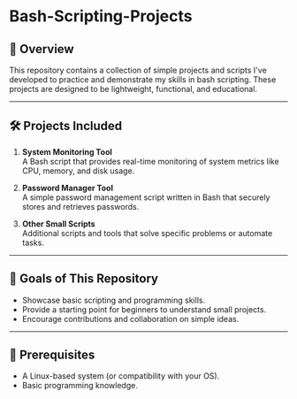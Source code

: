 # Bash-Scripting-Projects

## 📖 Overview
This repository contains a collection of simple projects and scripts I've developed to practice and demonstrate my skills in bash scripting. These projects are designed to be lightweight, functional, and educational.

---

## 🛠️ Projects Included
1. **System Monitoring Tool**  
   A Bash script that provides real-time monitoring of system metrics like CPU, memory, and disk usage.

2. **Password Manager Tool**  
   A simple password management script written in Bash that securely stores and retrieves passwords.

3. **Other Small Scripts**  
   Additional scripts and tools that solve specific problems or automate tasks.

---

## 🚀 Goals of This Repository
- Showcase basic scripting and programming skills.
- Provide a starting point for beginners to understand small projects.
- Encourage contributions and collaboration on simple ideas.

---

## 🔧 Prerequisites
- A Linux-based system (or compatibility with your OS).
- Basic programming knowledge.


